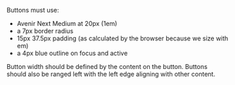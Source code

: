 <p>Buttons must use:</p>
<ul>
  <li>Avenir Next Medium at 20px (1em)</li>
  <li>a 7px border radius</li>
  <li>15px 37.5px padding (as calculated by the browser because we size with em)</li>
  <li>a 4px blue outline on focus and active</li>
</ul>
<p>Button width should be defined by the content on the button. Buttons should also be ranged left with the left edge aligning with other content.</p>
